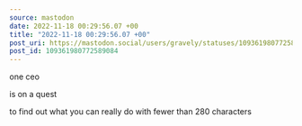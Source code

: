 ```yaml
---
source: mastodon
date: 2022-11-18 00:29:56.07 +00
title: "2022-11-18 00:29:56.07 +00"
post_uri: https://mastodon.social/users/gravely/statuses/109361980772589084
post_id: 109361980772589084
---
```

one ceo

is on a quest

to find out what you can really do with fewer than 280 characters


